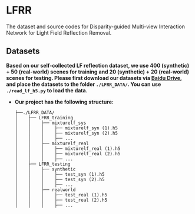 # LFRR
The dataset and source codes for Disparity-guided Multi-view Interaction Network for Light Field Reflection Removal.

## Datasets
**Based on our self-collected LF reflection dataset, we use 400 (synthetic) + 50 (real-world) scenes for training and 20 (synthetic) + 20 (real-world) scenes for testing.
Please first download our datasets via [Baidu Drive](https://pan.baidu.com/s/1fkYbIVchBLBd5oGnniqgFA?pwd=vida), and place the datasets to the folder `./LFRR_DATA/`. You can use `./read_lf_h5.py` to load the data.**

* **Our project has the following structure:**
  ```
  ├──./LFRR_DATA/
  │    ├── LFRR_training
  │    │    ├── mixturelf_sys
  │    │    │    ├── mixturelf_syn (1).h5
  │    │    │    ├── mixturelf_syn (2).h5
  │    │    │    ├── ...
  │    │    ├── mixturelf_real
  │    │    │    ├── mixturelf_real (1).h5
  │    │    │    ├── mixturelf_real (2).h5
  │    │    │    ├── ...
  │    ├── LFRR_testing
  │    │    ├── synthetic
  │    │    │    ├── test_syn (1).h5
  │    │    │    ├── test_syn (2).h5
  │    │    │    ├── ...
  │    │    ├── realworld
  │    │    │    ├── test_real (1).h5
  │    │    │    ├── test_real (2).h5
  │    │    │    ├── ...
  ```

<br>
